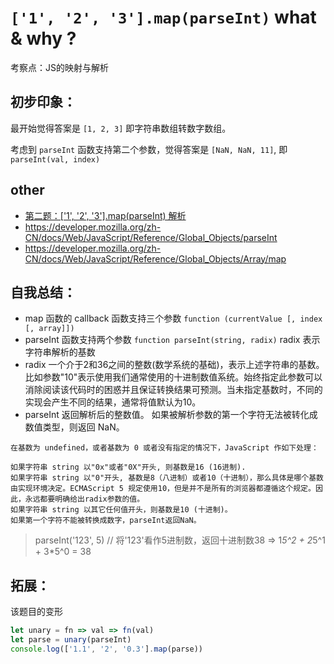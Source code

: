 # `['1', '2', '3'].map(parseInt)` what & why ?

考察点：JS的映射与解析

## 初步印象：

最开始觉得答案是 `[1, 2, 3]` 即字符串数组转数字数组。

考虑到 `parseInt` 函数支持第二个参数，觉得答案是 `[NaN, NaN, 11]`, 即 `parseInt(val, index)`


## other

- [第二题：['1', '2', '3'].map(parseInt) 解析](https://github.com/Advanced-Frontend/Daily-Interview-Question/issues/4)
- https://developer.mozilla.org/zh-CN/docs/Web/JavaScript/Reference/Global_Objects/parseInt
- https://developer.mozilla.org/zh-CN/docs/Web/JavaScript/Reference/Global_Objects/Array/map


## 自我总结：

- map 函数的 callback 函数支持三个参数 `function (currentValue [, index [, array]])`
- parseInt 函数支持两个参数 `function parseInt(string, radix)` radix 表示字符串解析的基数
- radix 一个介于2和36之间的整数(数学系统的基础)，表示上述字符串的基数。比如参数"10"表示使用我们通常使用的十进制数值系统。始终指定此参数可以消除阅读该代码时的困惑并且保证转换结果可预测。当未指定基数时，不同的实现会产生不同的结果，通常将值默认为10。
- parseInt 返回解析后的整数值。 如果被解析参数的第一个字符无法被转化成数值类型，则返回 NaN。

```
在基数为 undefined，或者基数为 0 或者没有指定的情况下，JavaScript 作如下处理：

如果字符串 string 以"0x"或者"0X"开头, 则基数是16 (16进制).
如果字符串 string 以"0"开头, 基数是8（八进制）或者10（十进制），那么具体是哪个基数由实现环境决定。ECMAScript 5 规定使用10，但是并不是所有的浏览器都遵循这个规定。因此，永远都要明确给出radix参数的值。
如果字符串 string 以其它任何值开头，则基数是10 (十进制)。
如果第一个字符不能被转换成数字，parseInt返回NaN。
```

> parseInt('123', 5) // 将'123'看作5进制数，返回十进制数38 => 1*5^2 + 2*5^1 + 3*5^0 = 38


## 拓展：

该题目的变形

```javascript
let unary = fn => val => fn(val)
let parse = unary(parseInt)
console.log(['1.1', '2', '0.3'].map(parse))
```